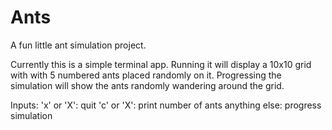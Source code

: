 # Ants
A fun little ant simulation project.

Currently this is a simple terminal app. Running it will display a 10x10 grid with with 5 numbered ants placed randomly on it. Progressing the simulation will show the ants randomly wandering around the grid.

Inputs:
'x' or 'X': quit
'c' or 'X': print number of ants
anything else: progress simulation